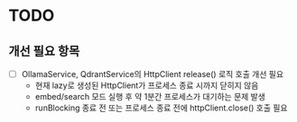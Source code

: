 # TODO

## 개선 필요 항목

- [ ] OllamaService, QdrantService의 HttpClient release() 로직 호출 개선 필요
  - 현재 lazy로 생성된 HttpClient가 프로세스 종료 시까지 닫히지 않음
  - embed/search 모드 실행 후 약 1분간 프로세스가 대기하는 문제 발생
  - runBlocking 종료 전 또는 프로세스 종료 전에 httpClient.close() 호출 필요